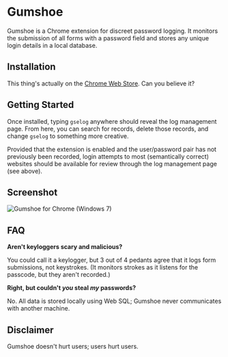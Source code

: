 Gumshoe
=======

Gumshoe is a Chrome extension for discreet password logging. It monitors
the submission of all forms with a password field and stores any unique
login details in a local database.


Installation
-----------

This thing's actually on the [Chrome Web Store](http://goo.gl/z8SIH).
Can you believe it?


Getting Started
---------------

Once installed, typing `gselog` anywhere should reveal the log management
page. From here, you can search for records, delete those records, and
change `gselog` to something more creative.

Provided that the extension is enabled and the user/password pair has not
previously been recorded, login attempts to most (semantically correct)
websites should be available for review through the log management page
(see above).


Screenshot
----------

![Gumshoe for Chrome (Windows 7)](http://i.imgur.com/1xyDl.png)


FAQ
---

**Aren't keyloggers scary and malicious?**

You could call it a keylogger, but 3 out of 4 pedants agree that it logs
form submissions, not keystrokes. (It monitors strokes as it listens for
the passcode, but they aren't recorded.)

**Right, but couldn't _you_ steal _my_ passwords?**

No. All data is stored locally using Web SQL; Gumshoe never communicates
with another machine.


Disclaimer
----------

Gumshoe doesn't hurt users; users hurt users.
